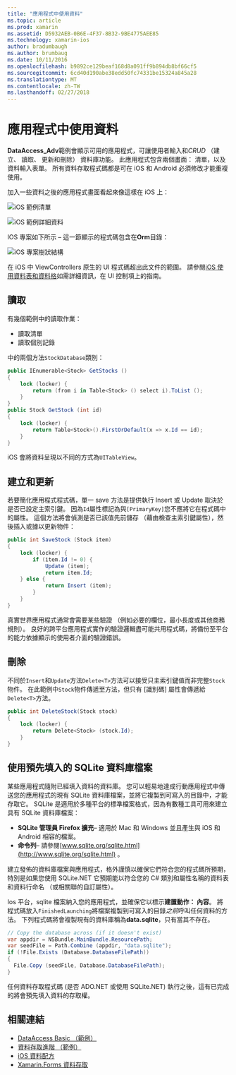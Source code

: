 ```yaml
---
title: "應用程式中使用資料"
ms.topic: article
ms.prod: xamarin
ms.assetid: D5932AEB-0B6E-4F37-8B32-9BE4775AEE85
ms.technology: xamarin-ios
author: bradumbaugh
ms.author: brumbaug
ms.date: 10/11/2016
ms.openlocfilehash: b9892ce129beaf168d8a091ff9b894db8bf66cf5
ms.sourcegitcommit: 6cd40d190abe38edd50fc74331be15324a845a28
ms.translationtype: MT
ms.contentlocale: zh-TW
ms.lasthandoff: 02/27/2018
---
```

# <a name="using-data-in-an-app"></a>應用程式中使用資料

**DataAccess_Adv**範例會顯示可用的應用程式，可讓使用者輸入和*CRUD* （建立、 讀取、 更新和刪除） 資料庫功能。 此應用程式包含兩個畫面： 清單，以及資料輸入表單。 所有資料存取程式碼都是可在 iOS 和 Android 必須修改才能重複使用。

加入一些資料之後的應用程式畫面看起來像這樣在 iOS 上：

 ![](using-data-in-an-app-images/image9.png "iOS 範例清單")

 ![](using-data-in-an-app-images/image10.png "iOS 範例詳細資料")

IOS 專案如下所示 – 這一節顯示的程式碼包含在**Orm**目錄：

 ![](using-data-in-an-app-images/image13.png "iOS 專案樹狀結構")

在 iOS 中 ViewControllers 原生的 UI 程式碼超出此文件的範圍。
請參閱[iOS 使用資料表和資料格](~/ios/user-interface/controls/tables/index.md)如需詳細資訊，在 UI 控制項上的指南。

## <a name="read"></a>讀取

有幾個範例中的讀取作業：

-  讀取清單
-  讀取個別記錄


中的兩個方法`StockDatabase`類別：

```csharp
public IEnumerable<Stock> GetStocks ()
{
    lock (locker) {
        return (from i in Table<Stock> () select i).ToList ();
    }
}
public Stock GetStock (int id)
{
    lock (locker) {
        return Table<Stock>().FirstOrDefault(x => x.Id == id);
    }
}
```

iOS 會將資料呈現以不同的方式為`UITableView`。

## <a name="create-and-update"></a>建立和更新

若要簡化應用程式程式碼，單一 save 方法是提供執行 Insert 或 Update 取決於是否已設定主索引鍵。 因為`Id`屬性標記為與`[PrimaryKey]`您不應將它在程式碼中的屬性。
這個方法將會偵測是否已該值先前儲存 （藉由檢查主索引鍵屬性），然後插入或據以更新物件：

```csharp
public int SaveStock (Stock item)
{
    lock (locker) {
        if (item.Id != 0) {
            Update (item);
            return item.Id;
    } else {
            return Insert (item);
        }
    }
}
```



真實世界應用程式通常會需要某些驗證 （例如必要的欄位，最小長度或其他商務規則）。
良好的跨平台應用程式實作的驗證邏輯盡可能共用程式碼，將備份至平台的能力依據顯示的使用者介面的驗證錯誤。

## <a name="delete"></a>刪除

不同於`Insert`和`Update`方法`Delete<T>`方法可以接受只主索引鍵值而非完整`Stock`物件。
在此範例中`Stock`物件傳遞至方法，但只有 [識別碼] 屬性會傳遞給`Delete<T>`方法。

```csharp
public int DeleteStock(Stock stock)
{
    lock (locker) {
        return Delete<Stock> (stock.Id);
    }
}
```

## <a name="using-a-pre-populated-sqlite-database-file"></a>使用預先填入的 SQLite 資料庫檔案

某些應用程式隨附已經填入資料的資料庫。
您可以輕易地達成行動應用程式中傳送您的應用程式的現有 SQLite 資料庫檔案，並將它複製到可寫入的目錄中，才能存取它。 SQLite 是適用於多種平台的標準檔案格式，因為有數種工具可用來建立具有 SQLite 資料庫檔案：

-  **SQLite 管理員 Firefox 擴充**– 適用於 Mac 和 Windows 並且產生與 iOS 和 Android 相容的檔案。
-  **命令列**– 請參閱[www.sqlite.org/sqlite.html](http://www.sqlite.org/sqlite.html) 。


建立發佈的資料庫檔案與應用程式，格外謹慎以確保它們符合您的程式碼所預期，特別是如果您使用 SQLite.NET 它預期能以符合您的 C# 類別和屬性名稱的資料表和資料行命名 （或相關聯的自訂屬性）。

Ios 平台，sqlite 檔案納入您的應用程式，並確保它以標示**建置動作： 內容**。 將程式碼放入`FinishedLaunching`將檔案複製到可寫入的目錄*之前*呼叫任何資料的方法。 下列程式碼將會複製現有的資料庫稱為**data.sqlite**，只有當其不存在。

```csharp
// Copy the database across (if it doesn't exist)
var appdir = NSBundle.MainBundle.ResourcePath;
var seedFile = Path.Combine (appdir, "data.sqlite");
if (!File.Exists (Database.DatabaseFilePath))
{
  File.Copy (seedFile, Database.DatabaseFilePath);
}
```

任何資料存取程式碼 (是否 ADO.NET 或使用 SQLite.NET) 執行之後，這有已完成的將會預先填入資料的存取權。


## <a name="related-links"></a>相關連結

- [DataAccess Basic （範例）](https://github.com/xamarin/mobile-samples/tree/master/DataAccess/Basic)
- [資料存取進階 （範例）](https://github.com/xamarin/mobile-samples/tree/master/DataAccess/Advanced)
- [iOS 資料配方](https://developer.xamarin.com/recipes/ios/data/sqlite/)
- [Xamarin.Forms 資料存取](~/xamarin-forms/app-fundamentals/databases.md)
